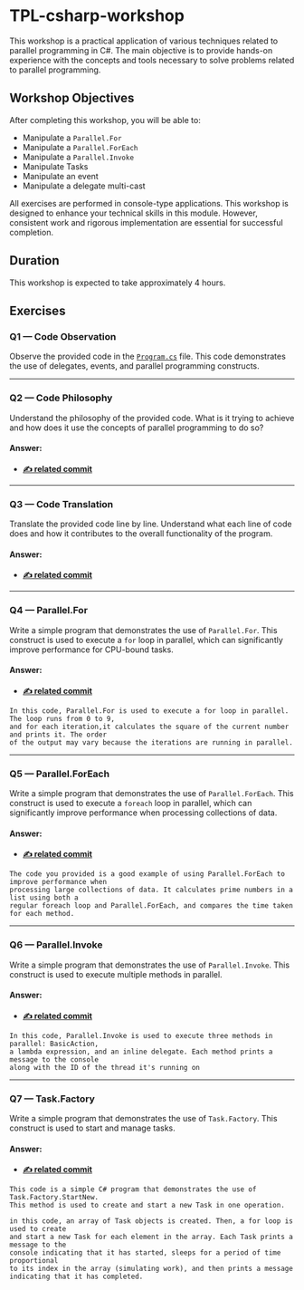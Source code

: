 ﻿# TPL-csharp-workshop

This workshop is a practical application of various techniques related to parallel programming in C#. The main objective is to provide hands-on experience with the concepts and tools necessary to solve problems related to parallel programming.

## Workshop Objectives

After completing this workshop, you will be able to:

- Manipulate a `Parallel.For`
- Manipulate a `Parallel.ForEach`
- Manipulate a `Parallel.Invoke`
- Manipulate Tasks
- Manipulate an event
- Manipulate a delegate multi-cast

All exercises are performed in console-type applications. This workshop is designed to enhance your technical skills in this module. However, consistent work and rigorous implementation are essential for successful completion.

## Duration

This workshop is expected to take approximately 4 hours.

## Exercises

### Q1 — Code Observation

Observe the provided code in the [`Program.cs`](https://github.com/sikatikenmogne/TPL-csharp-workshop/blob/main/Program.cs) file. This code demonstrates the use of delegates, events, and parallel programming constructs.

---

### Q2 — Code Philosophy

Understand the philosophy of the provided code. What is it trying to achieve and how does it use the concepts of parallel programming to do so?

#### Answer:
- **[✍️ related commit](https://github.com/sikatikenmogne/TPL-csharp-workshop/blob/2-code-philosophy/README.md#q2--code-philosophy)**

---

### Q3 — Code Translation

Translate the provided code line by line. Understand what each line of code does and how it contributes to the overall functionality of the program.

#### Answer:
- **[✍️ related commit](https://github.com/sikatikenmogne/TPL-csharp-workshop/commit/745385944a1d6d6db7a35e16835cb0e7833d73d1?diff=unified&w=1)**

---

### Q4 — Parallel.For

Write a simple program that demonstrates the use of `Parallel.For`. This construct is used to execute a `for` loop in parallel, which can significantly improve performance for CPU-bound tasks.

#### Answer:
- **[✍️ related commit](https://github.com/sikatikenmogne/TPL-csharp-workshop/blob/4-parallel-for/Program.cs)**

```text
In this code, Parallel.For is used to execute a for loop in parallel. The loop runs from 0 to 9,
and for each iteration,it calculates the square of the current number and prints it. The order 
of the output may vary because the iterations are running in parallel.
```

---

### Q5 — Parallel.ForEach

Write a simple program that demonstrates the use of `Parallel.ForEach`. This construct is used to execute a `foreach` loop in parallel, which can significantly improve performance when processing collections of data.

#### Answer:
- **[✍️ related commit](https://github.com/sikatikenmogne/TPL-csharp-workshop/blob/5-parallel-foreach/Program.cs)**

```text
The code you provided is a good example of using Parallel.ForEach to improve performance when
processing large collections of data. It calculates prime numbers in a list using both a 
regular foreach loop and Parallel.ForEach, and compares the time taken for each method.
```

---

### Q6 — Parallel.Invoke

Write a simple program that demonstrates the use of `Parallel.Invoke`. This construct is used to execute multiple methods in parallel.

#### Answer:
- **[✍️ related commit](https://github.com/sikatikenmogne/TPL-csharp-workshop/blob/6-parallel-invoke/Program.cs)**

```text
In this code, Parallel.Invoke is used to execute three methods in parallel: BasicAction, 
a lambda expression, and an inline delegate. Each method prints a message to the console 
along with the ID of the thread it's running on
```

---

### Q7 — Task.Factory

Write a simple program that demonstrates the use of `Task.Factory`. This construct is used to start and manage tasks.

#### Answer:
- **[✍️ related commit](https://github.com/sikatikenmogne/TPL-csharp-workshop/blob/7-parallel-factory/Program.cs)**

```text
This code is a simple C# program that demonstrates the use of Task.Factory.StartNew.
This method is used to create and start a new Task in one operation.

in this code, an array of Task objects is created. Then, a for loop is used to create
and start a new Task for each element in the array. Each Task prints a message to the 
console indicating that it has started, sleeps for a period of time proportional 
to its index in the array (simulating work), and then prints a message indicating that it has completed. 
```
